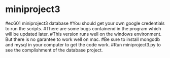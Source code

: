 # miniproject3
#ec601 miniproject3 database
#You should get your own google credentials to run the scripts.
#There are some bugs containend in the program which will be updated later.
#This version runs well on the windows environment. But there is no garantee to work well on mac.
#Be sure to install mongodb and mysql in your computer to get the code work.
#Run miniproject3.py to see the complishment of the database project.
